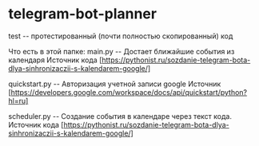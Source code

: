 # telegram-bot-planner

test --  протестированный (почти полностью скопированный) код

Что есть в этой папке:
main.py -- Достает ближайшие события из календаря
Источник кода [https://pythonist.ru/sozdanie-telegram-bota-dlya-sinhronizaczii-s-kalendarem-google/]


quickstart.py -- Авторизация учетной записи google
Источник [https://developers.google.com/workspace/docs/api/quickstart/python?hl=ru]

scheduler.py -- Создание события в календаре через текст кода.
Источник кода
[https://pythonist.ru/sozdanie-telegram-bota-dlya-sinhronizaczii-s-kalendarem-google/]

